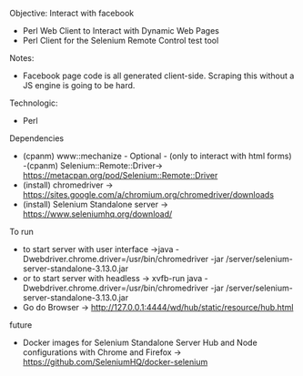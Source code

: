 Objective: Interact with facebook
 - Perl Web Client to Interact with Dynamic Web Pages
 - Perl Client for the Selenium Remote Control test tool

Notes:
 - Facebook page code is all generated client-side. Scraping this without a JS engine is going to be hard.

Technologic:
 - Perl

Dependencies 
 - (cpanm) www::mechanize - Optional - (only to interact with html forms)
  -(cpanm) Selenium::Remote::Driver-> https://metacpan.org/pod/Selenium::Remote::Driver
 - (install) chromedriver -> https://sites.google.com/a/chromium.org/chromedriver/downloads
 - (install) Selenium Standalone server -> https://www.seleniumhq.org/download/

To run
 - to start server with user interface ->java -Dwebdriver.chrome.driver=/usr/bin/chromedriver -jar /server/selenium-server-standalone-3.13.0.jar
 - or to start server with headless -> xvfb-run java -Dwebdriver.chrome.driver=/usr/bin/chromedriver -jar /server/selenium-server-standalone-3.13.0.jar
 - Go do Browser -> http://127.0.0.1:4444/wd/hub/static/resource/hub.html

future
 - Docker images for Selenium Standalone Server Hub and Node configurations with Chrome and Firefox -> https://github.com/SeleniumHQ/docker-selenium
